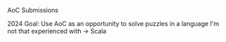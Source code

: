 AoC Submissions

2024 Goal: Use AoC as an opportunity to solve puzzles in a language I'm not that experienced with -> Scala 
